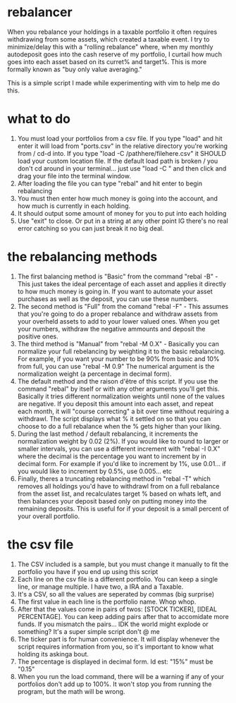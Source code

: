 # rebalancer
When you rebalance your holdings in a taxable portfolio it often requires withdrawing from some assets, which created a taxable event. I try to minimize/delay this with a "rolling rebalance" where, when my monthly autodeposit goes into the cash reserve of my portfolio, I curtail how much goes into each asset based on its curret% and target%. This is more formally known as "buy only value averaging."

This is a simple script I made while experimenting with vim to help me do this. 

# what to do
1. You must load your portfolios from a csv file. If you type "load" and hit enter it will load from "ports.csv" in the relative directory you're working from / cd-d into. If you type "load -C /pathhere/filehere.csv" it SHOULD load your custom location file. If the default load path is broken / you don't cd around in your terminal... just use "load -C " and then click and drag your file into the terminal window.
2. After loading the file you can type "rebal" and hit enter to begin rebalancing
3. You must then enter how much money is going into the account, and how much is currently in each holding.
4. It should output some amount of money for you to put into each holding
5. Use "exit" to close. Or put in a string at any other point IG there's no real error catching so you can just break it no big deal. 

# the rebalancing methods
1. The first balancing method is "Basic" from the command "rebal -B" - This just takes the ideal percentage of each asset and applies it directly to how much money is going in. If you want to automate your asset purchases as well as the deposit, you can use these numbers. 
2. The second method is "Full" from the comand "rebal -F" - This assumes that you're going to do a proper rebalance and withdraw assets from your overheld assets to add to your lower valued ones. When you get your numbers, withdraw the negative ammounts and deposit the positive ones.
3. The third method is "Manual" from "rebal -M 0.X" - Basically you can normalize your full rebelancing by weighting it to the basic rebalancing. For example, if you want your number to be 90% from basic and 10% from full, you can use "rebal -M 0.9" The numerical argument is the normalization weight (a percentage in decimal form).
4. The default method and the raison d'être of this script. If you use the command "rebal" by itself or with any other arguments you'll get this. Basically it tries different normalization weights until none of the values are negative. If you deposit this amount into each asset, and repeat each month, it will "course correcting" a bit over time without requiring a withdrawl. The script displays what % it settled on so that you can choose to do a full rebalance when the % gets higher than your liking.
5. During the last method / default rebalancing, it increments the normalization weight by 0.02 (2%). If you would like to round to larger or smaller intervals, you can use a different increment with "rebal -I 0.X" where the decimal is the percentage you want to increment by in decimal form. For example if you'd like to increment by 1%, use 0.01... if you would like to increment by 0.5%, use 0.005... etc
6. Finally, theres a truncating rebalancing method in "rebal -T" which removes all holdings you'd have to withdrawl from on a full rebalance from the asset list, and recalculates target % based on whats left, and then balances your deposit based only on putting money into the remaining deposits. This is useful for if your deposit is a small percent of your overall portfolio.

# the csv file
1. The CSV included is a sample, but you must change it manually to fit the portfolio you have if you end up using this script
2. Each line on the csv file is a different portfolio. You can keep a single line, or manage multiple. I have two, a IRA and a Taxable.
3. It's a CSV, so all the values are seperated by commas (big surprise)
4. The first value in each line is the portfolio name. Whop whop.
5. After that the values come in pairs of twos: [STOCK TICKER], [IDEAL PERCENTAGE]. You can keep adding pairs after that to accomidate more funds. If you mismatch the pairs... IDK the world might explode or something? It's a super simple script don't @ me
6. The ticker part is for human convenience. It will display whenever the script requires information from you, so it's important to know what holding its askinga bout.
7. The percentage is displayed in decimal form. Id est: "15%" must be "0.15"
8. When you run the load command, there will be a warning if any of your portfolios don't add up to 100%. It won't stop you from running the program, but the math will be wrong.
